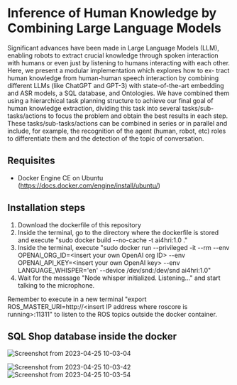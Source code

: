 # Inference of Human Knowledge by Combining Large Language Models

Significant advances have been made in Large Language Models (LLM), enabling robots to extract crucial knowledge through spoken interaction with humans or even just by listening to humans interacting with each other. Here, we present a modular implementation which explores how to ex-
tract human knowledge from human-human speech interaction by combining different LLMs (like ChatGPT and GPT-3) with state-of-the-art embedding and ASR models, a SQL database, and Ontologies. We have combined them using a hierarchical task planning structure to achieve our final goal of human
knowledge extraction, dividing this task into several tasks/sub- tasks/actions to focus the problem and obtain the best results in each step. These tasks/sub-tasks/actions can be combined in series or in parallel and include, for example, the recognition of the agent (human, robot, etc) roles to differentiate them and the detection of the topic of conversation.

## Requisites

- Docker Engine CE on Ubuntu (https://docs.docker.com/engine/install/ubuntu/)

## Installation steps

1. Download the dockerfile of this repository
2. Inside the terminal, go to the directory where the dockerfile is stored and execute "sudo docker build --no-cache -t ai4hri:1.0 ."
3. Inside the terminal, execute "sudo docker run --privileged -it --rm --env OPENAI_ORG_ID=&lt;insert your own OpenAI org ID&gt; --env OPENAI_API_KEY=&lt;insert your own OpenAI key&gt; --env LANGUAGE_WHISPER='en' --device /dev/snd:/dev/snd ai4hri:1.0"
4. Wait for the message "Node whisper initialized. Listening..." and start talking to the microphone.

Remember to execute in a new terminal "export ROS_MASTER_URI=http://&lt;insert IP address where roscore is running&gt;:11311" to listen to the ROS topics outside the docker container.

## SQL Shop database inside the docker

![Screenshot from 2023-04-25 10-03-04](https://user-images.githubusercontent.com/108496792/234213789-a803c5da-cbc5-4955-b64d-3d99d0aeda6b.png)

![Screenshot from 2023-04-25 10-03-42](https://user-images.githubusercontent.com/108496792/234213811-0a7832a6-d064-4d50-a489-ee805839f544.png)
![Screenshot from 2023-04-25 10-03-54](https://user-images.githubusercontent.com/108496792/234213824-d428ae65-0e42-495b-865f-36840bcea2ba.png)
